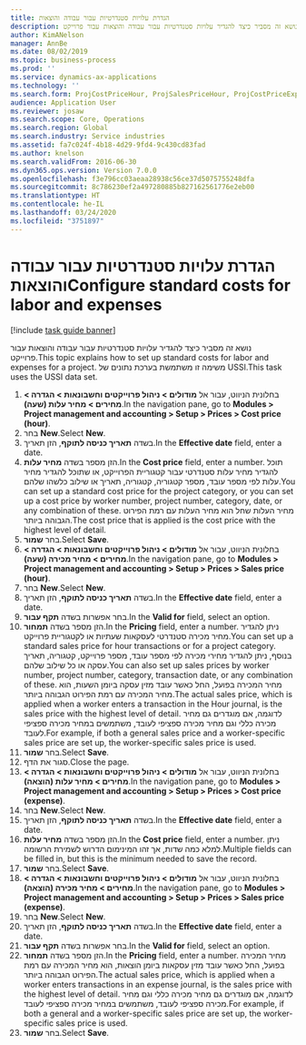 ```yaml
---
title: הגדרת עלויות סטנדרטיות עבור עבודה והוצאות
description: נושא זה מסביר כיצד להגדיר עלויות סטנדרטיות עבור עבודה והוצאות עבור פרוייקט.
author: KimANelson
manager: AnnBe
ms.date: 08/02/2019
ms.topic: business-process
ms.prod: ''
ms.service: dynamics-ax-applications
ms.technology: ''
ms.search.form: ProjCostPriceHour, ProjSalesPriceHour, ProjCostPriceExpense, ProjSalesPriceCost
audience: Application User
ms.reviewer: josaw
ms.search.scope: Core, Operations
ms.search.region: Global
ms.search.industry: Service industries
ms.assetid: fa7c024f-4b18-4d29-9fd4-9c430cd83fad
ms.author: knelson
ms.search.validFrom: 2016-06-30
ms.dyn365.ops.version: Version 7.0.0
ms.openlocfilehash: f3e796cc03aeaa28938c56ce37d5075755248dfa
ms.sourcegitcommit: 8c786230ef2a497280885b827162561776e2eb00
ms.translationtype: HT
ms.contentlocale: he-IL
ms.lasthandoff: 03/24/2020
ms.locfileid: "3751897"
---
```

# <a name="configure-standard-costs-for-labor-and-expenses"></a><span data-ttu-id="e20b1-103">הגדרת עלויות סטנדרטיות עבור עבודה והוצאות</span><span class="sxs-lookup"><span data-stu-id="e20b1-103">Configure standard costs for labor and expenses</span></span>

[!include [task guide banner](../../includes/task-guide-banner.md)]

<span data-ttu-id="e20b1-104">נושא זה מסביר כיצד להגדיר עלויות סטנדרטיות עבור עבודה והוצאות עבור פרוייקט.</span><span class="sxs-lookup"><span data-stu-id="e20b1-104">This topic explains how to set up standard costs for labor and expenses for a project.</span></span> <span data-ttu-id="e20b1-105">משימה זו משתמשת בערכת נתונים של USSI.</span><span class="sxs-lookup"><span data-stu-id="e20b1-105">This task uses the USSI data set.</span></span>

1. <span data-ttu-id="e20b1-106">בחלונית הניווט, עבור אל **מודולים > ניהול פרוייקטים וחשבונאות > הגדרה > מחירים > מחיר עלות (שעה)**.</span><span class="sxs-lookup"><span data-stu-id="e20b1-106">In the navigation pane, go to **Modules > Project management and accounting > Setup > Prices > Cost price (hour)**.</span></span>
2. <span data-ttu-id="e20b1-107">בחר **New**.</span><span class="sxs-lookup"><span data-stu-id="e20b1-107">Select **New**.</span></span>
3. <span data-ttu-id="e20b1-108">בשדה **תאריך כניסה לתוקף**, הזן תאריך.</span><span class="sxs-lookup"><span data-stu-id="e20b1-108">In the **Effective date** field, enter a date.</span></span>
4. <span data-ttu-id="e20b1-109">הזן מספר בשדה **מחיר עלות**.</span><span class="sxs-lookup"><span data-stu-id="e20b1-109">In the **Cost price** field, enter a number.</span></span> <span data-ttu-id="e20b1-110">תוכל להגדיר מחיר עלות סטנדרטי עבור קטגוריית הפרוייקט, או שתוכל להגדיר מחיר עלות לפי מספר עובד, מספר קטגוריה, קטגוריה, תאריך או שילוב כלשהו שלהם.</span><span class="sxs-lookup"><span data-stu-id="e20b1-110">You can set up a standard cost price for the project category, or you can set up a cost price by worker number, project number, category, date, or any combination of these.</span></span> <span data-ttu-id="e20b1-111">מחיר העלות שחל הוא מחיר העלות עם רמת הפירוט הגבוהה ביותר.</span><span class="sxs-lookup"><span data-stu-id="e20b1-111">The cost price that is applied is the cost price with the highest level of detail.</span></span>  
5. <span data-ttu-id="e20b1-112">בחר **שמור**.</span><span class="sxs-lookup"><span data-stu-id="e20b1-112">Select **Save**.</span></span>
6. <span data-ttu-id="e20b1-113">בחלונית הניווט, עבור אל **מודולים > ניהול פרוייקטים וחשבונאות > הגדרה > מחירים > מחיר מכירה (שעה)**.</span><span class="sxs-lookup"><span data-stu-id="e20b1-113">In the navigation pane, go to **Modules > Project management and accounting > Setup > Prices > Sales price (hour)**.</span></span>
7. <span data-ttu-id="e20b1-114">בחר **New**.</span><span class="sxs-lookup"><span data-stu-id="e20b1-114">Select **New**.</span></span>
8. <span data-ttu-id="e20b1-115">בשדה **תאריך כניסה לתוקף**, הזן תאריך.</span><span class="sxs-lookup"><span data-stu-id="e20b1-115">In the **Effective date** field, enter a date.</span></span>
9. <span data-ttu-id="e20b1-116">בחר אפשרות בשדה **תקף עבור**.</span><span class="sxs-lookup"><span data-stu-id="e20b1-116">In the **Valid for** field, select an option.</span></span>
10. <span data-ttu-id="e20b1-117">הזן מספר בשדה **תמחור**.</span><span class="sxs-lookup"><span data-stu-id="e20b1-117">In the **Pricing** field, enter a number.</span></span> <span data-ttu-id="e20b1-118">ניתן להגדיר מחיר מכירה סטנדרטי לעסקאות שעתיות או לקטגוריית פרוייקט.</span><span class="sxs-lookup"><span data-stu-id="e20b1-118">You can set up a standard sales price for hour transactions or for a project category.</span></span> <span data-ttu-id="e20b1-119">בנוסף, ניתן להגדיר מחירי מכירה לפי מספר עובד, מספר פרוייקט, קטגוריה, תאריך עסקה או כל שילוב שלהם.</span><span class="sxs-lookup"><span data-stu-id="e20b1-119">You can also set up sales prices by worker number, project number, category, transaction date, or any combination of these.</span></span> <span data-ttu-id="e20b1-120">מחיר המכירה בפועל, החל כאשר עובד מזין עסקה ביומן השעות, הוא מחיר המכירה עם רמת הפירוט הגבוהה ביותר.</span><span class="sxs-lookup"><span data-stu-id="e20b1-120">The actual sales price, which is applied when a worker enters a transaction in the Hour journal, is the sales price with the highest level of detail.</span></span> <span data-ttu-id="e20b1-121">לדוגמה, אם מוגדרים גם מחיר מכירה כללי וגם מחיר מכירה ספציפי לעובד, משתמשים במחיר מכירה ספציפי לעובד.</span><span class="sxs-lookup"><span data-stu-id="e20b1-121">For example, if both a general sales price and a worker-specific sales price are set up, the worker-specific sales price is used.</span></span>  
11. <span data-ttu-id="e20b1-122">בחר **שמור**.</span><span class="sxs-lookup"><span data-stu-id="e20b1-122">Select **Save**.</span></span>
12. <span data-ttu-id="e20b1-123">סגור את הדף.</span><span class="sxs-lookup"><span data-stu-id="e20b1-123">Close the page.</span></span>
13. <span data-ttu-id="e20b1-124">בחלונית הניווט, עבור אל **מודולים > ניהול פרוייקטים וחשבונאות > הגדרה > מחירים > מחיר עלות (הוצאה)**.</span><span class="sxs-lookup"><span data-stu-id="e20b1-124">In the navigation pane, go to **Modules > Project management and accounting > Setup > Prices > Cost price (expense)**.</span></span>
14. <span data-ttu-id="e20b1-125">בחר **New**.</span><span class="sxs-lookup"><span data-stu-id="e20b1-125">Select **New**.</span></span>
15. <span data-ttu-id="e20b1-126">בשדה **תאריך כניסה לתוקף**, הזן תאריך.</span><span class="sxs-lookup"><span data-stu-id="e20b1-126">In the **Effective date** field, enter a date.</span></span>
16. <span data-ttu-id="e20b1-127">הזן מספר בשדה **מחיר עלות**.</span><span class="sxs-lookup"><span data-stu-id="e20b1-127">In the **Cost price** field, enter a number.</span></span> <span data-ttu-id="e20b1-128">ניתן למלא כמה שדות, אך זהו המינימום הדרוש לשמירת הרשומה.</span><span class="sxs-lookup"><span data-stu-id="e20b1-128">Multiple fields can be filled in, but this is the minimum needed to save the record.</span></span>  
17. <span data-ttu-id="e20b1-129">בחר **שמור**.</span><span class="sxs-lookup"><span data-stu-id="e20b1-129">Select **Save**.</span></span>
18. <span data-ttu-id="e20b1-130">בחלונית הניווט, עבור אל **מודולים > ניהול פרוייקטים וחשבונאות > הגדרה > מחירים > מחיר מכירה (הוצאה)**.</span><span class="sxs-lookup"><span data-stu-id="e20b1-130">In the navigation pane, go to **Modules > Project management and accounting > Setup > Prices > Sales price (expense)**.</span></span>
19. <span data-ttu-id="e20b1-131">בחר **New**.</span><span class="sxs-lookup"><span data-stu-id="e20b1-131">Select **New**.</span></span>
20. <span data-ttu-id="e20b1-132">בשדה **תאריך כניסה לתוקף**, הזן תאריך.</span><span class="sxs-lookup"><span data-stu-id="e20b1-132">In the **Effective date** field, enter a date.</span></span>
21. <span data-ttu-id="e20b1-133">בחר אפשרות בשדה **תקף עבור**.</span><span class="sxs-lookup"><span data-stu-id="e20b1-133">In the **Valid for** field, select an option.</span></span>
22. <span data-ttu-id="e20b1-134">הזן מספר בשדה **תמחור**.</span><span class="sxs-lookup"><span data-stu-id="e20b1-134">In the **Pricing** field, enter a number.</span></span> <span data-ttu-id="e20b1-135">מחיר המכירה בפועל, החל כאשר עובד מזין עסקאות ביומן הוצאות, הוא מחיר המכירה עם רמת הפירוט הגבוהה ביותר.</span><span class="sxs-lookup"><span data-stu-id="e20b1-135">The actual sales price, which is applied when a worker enters transactions in an expense journal, is the sales price with the highest level of detail.</span></span> <span data-ttu-id="e20b1-136">לדוגמה, אם מוגדרים גם מחיר מכירה כללי וגם מחיר מכירה ספציפי לעובד, משתמשים במחיר מכירה ספציפי לעובד.</span><span class="sxs-lookup"><span data-stu-id="e20b1-136">For example, if both a general and a worker-specific sales price are set up, the worker-specific sales price is used.</span></span>  
23. <span data-ttu-id="e20b1-137">בחר **שמור**.</span><span class="sxs-lookup"><span data-stu-id="e20b1-137">Select **Save**.</span></span>

